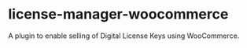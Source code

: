 # license-manager-woocommerce
A plugin to enable selling of Digital License Keys using WooCommerce.
